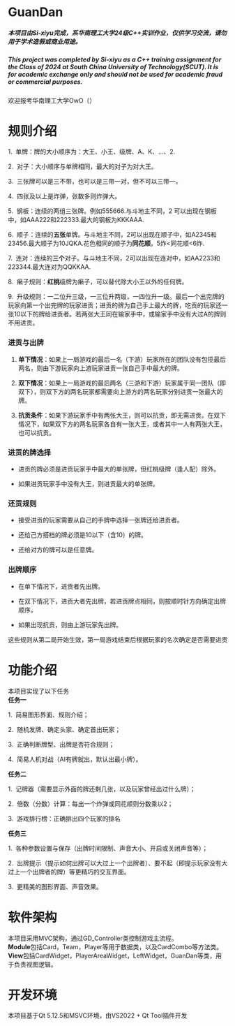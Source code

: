 # GuanDan
##### 本项目由Si-xiyu完成，系华南理工大学24级C++实训作业，仅供学习交流，请勿用于学术造假或商业用途。
##### This project was completed by Si-xiyu as a C++ training assignment for the Class of 2024 at South China University of Technology(SCUT). It is for academic exchange only and should not be used for academic fraud or commercial purposes. 
欢迎报考华南理工大学OwO（）
# 规则介绍

1.  单牌：牌的大小顺序为：大王、小王、级牌、A、K、…、2.

2.  对子：大小顺序与单牌相同，最大的对子为对大王。

3.  三张牌可以是三不带，也可以是三带一对，但不可以三带一。

4.  四张及以上是炸弹，张数多则炸弹大。

5.  钢板：连续的两组三张牌。例如555666.与斗地主不同，2 可以出现在钢板中，如AAA222和222333.最大的钢板为KKKAAA.

6.  顺子：连续的**五张**单牌。与斗地主不同，2可以出现在顺子中，如A2345和23456.最大顺子为10JQKA.花色相同的顺子为**同花顺**，5炸<同花顺<6炸.

7.  连对：连续的**三个**对子。与斗地主不同，2可以出现在连对中，如AA2233和223344.最大连对为QQKKAA.

8.  癞子规则：**红桃**级牌为癞子，可以替代除大小王以外的任何牌。

9.  升级规则：一二位升三级，一三位升两级，一四位升一级。最后一个出完牌的玩家向第一个出完牌的玩家进贡；进贡的牌为自己手上最大的牌，吃贡的玩家还一张10以下的牌给进贡者。若两张大王同在输家手中，或输家手中没有大过A的牌则不用进贡。

### 进贡与出牌

1. **单下情况**：如果上一局游戏的最后一名（下游）玩家所在的团队没有包揽最后两名，则由下游玩家向上游玩家进贡一张自己手中最大的牌。
    
2. **双下情况**：如果上一局游戏的最后两名（三游和下游）玩家属于同一团队（即双下），则双下方的两名玩家都需要向上游方的两名玩家分别进贡一张最大的牌。
    
3. **抗贡条件**：如果下游玩家手中有两张大王，则可以抗贡，即无需进贡。在双下情况下，如果双下方的两名玩家各自有一张大王，或者其中一人有两张大王，也可以抗贡。
    

### 进贡的牌选择

- 进贡的牌必须是进贡玩家手中最大的单张牌，但红桃级牌（逢人配）除外。
    
- 如果进贡玩家手中没有大王，则进贡最大的单张牌。
    

### 还贡规则

- 接受进贡的玩家需要从自己的手牌中选择一张牌还给进贡者。
    
- 还给己方搭档的牌必须是10以下（含10）的牌。
    
- 还给对方的牌可以是任意牌。
    

### 出牌顺序

- 在单下情况下，进贡者先出牌。
    
- 在双下情况下，进贡大者先出牌，若进贡牌点相同，则按顺时针方向确定出牌顺序。
    
- 如果出现抗贡，则由上游玩家先出牌。
    

这些规则从第二局开始生效，第一局游戏结束后根据玩家的名次确定是否需要进贡
# 功能介绍
本项目实现了以下任务    
**任务一**

1.  简易图形界面、规则介绍；

2.  随机发牌、确定头家、确定首出玩家；

3.  正确判断牌型、出牌是否符合规则；

4.  简易人机对战（AI有牌就出，默认出最小牌）。

**任务二**

1.  记牌器（需要显示外面的牌还剩几张，以及玩家曾经出过什么牌）；

2.  倍数（分数）计算：每出一个炸弹或同花顺则分数乘以2；

3.  游戏排行榜：正确排出四个玩家的排名

**任务三**

1.  各种参数设置与保存（出牌时间限制、声音大小、开启或关闭声音等）；

2.  出牌提示（提示如何出牌可以大过上一个出牌者）、要不起（即提示玩家没有大过上一个出牌者的牌）等更精巧的交互界面。

3.  更精美的图形界面、声音效果。


# 软件架构
本项目采用MVC架构，通过GD_Controller类控制游戏主流程。  
**Module**包括Card，Team，Player等用于数据类，以及CardCombo等方法类。
**View**包括CardWidget，PlayerAreaWidget，LeftWidget，GuanDan等类，用于负责视图逻辑。

# 开发环境
本项目基于Qt 5.12.5和MSVC环境，由VS2022 + Qt Tool插件开发
